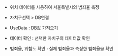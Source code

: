 + 위치 데이터를 사용하여 서울특별시의 범죄율 측정

+ 자치구선택 > DB연결
+ UseData : DB값 가져오기
+ 데이터 확인 : 선택한 자치구의 데이터값 확인
+ 범죄율, 위험도 확인 : 실제 범죄율과 측정한 범죄율을 확인

